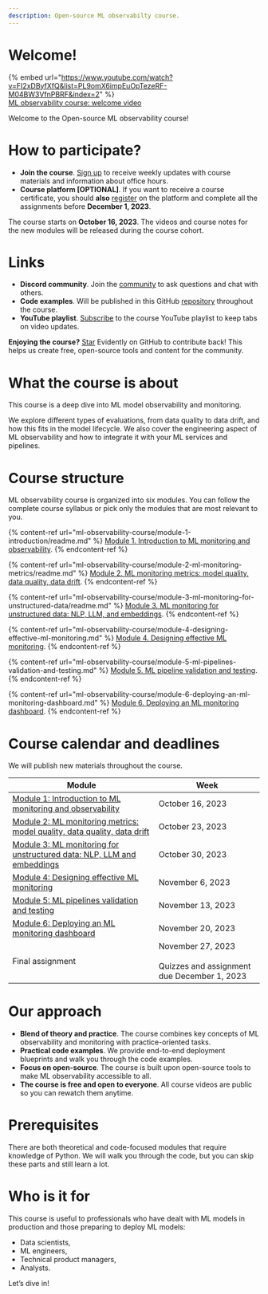 ```yaml
---
description: Open-source ML observabilty course.
---
```


# Welcome!

{% embed url="https://www.youtube.com/watch?v=FI2xDByfXfQ&list=PL9omX6impEuOpTezeRF-M04BW3VfnPBRF&index=2" %} \
[ML observability course: welcome video](https://www.youtube.com/watch?v=FI2xDByfXfQ&list=PL9omX6impEuOpTezeRF-M04BW3VfnPBRF&index=2)

Welcome to the Open-source ML observability course!

# How to participate?
* **Join the course**. [Sign up](https://www.evidentlyai.com/ml-observability-course) to receive weekly updates with course materials and information about office hours.
* **Course platform [OPTIONAL]**. If you want to receive a course certificate, you should **also** [register](https://evidentlyai.thinkific.com/courses/ml-observability-course) on the platform and complete all the assignments before **December 1, 2023**.

The course starts on **October 16, 2023**. The videos and course notes for the new modules will be released during the course cohort. 

# Links

* **Discord community**. Join the [community](https://discord.gg/PyAJuUD5mB) to ask questions and chat with others.
* **Code examples**. Will be published in this GitHub [repository](https://github.com/evidentlyai/ml_observability_course) throughout the course.
* **YouTube playlist**. [Subscribe](https://www.youtube.com/playlist?list=PL9omX6impEuOpTezeRF-M04BW3VfnPBRF) to the course YouTube playlist to keep tabs on video updates.

**Enjoying the course?** [Star](https://github.com/evidentlyai/evidently) Evidently on GitHub to contribute back! This helps us create free, open-source tools and content for the community.

# What the course is about
This course is a deep dive into ML model observability and monitoring. 

We explore different types of evaluations, from data quality to data drift, and how this fits in the model lifecycle. We also cover the engineering aspect of ML observability and how to integrate it with your ML services and pipelines.

# Course structure
ML observability course is organized into six modules. You can follow the complete course syllabus or pick only the modules that are most relevant to you.

{% content-ref url="ml-observability-course/module-1-introduction/readme.md" %}
[Module 1. Introduction to ML monitoring and observability](ml-observability-course/module-1-introduction/readme.md). 
{% endcontent-ref %}

{% content-ref url="ml-observability-course/module-2-ml-monitoring-metrics/readme.md" %}
[Module 2. ML monitoring metrics: model quality, data quality, data drift](ml-observability-course/module-2-ml-monitoring-metrics/readme.md). 
{% endcontent-ref %}

{% content-ref url="ml-observability-course/module-3-ml-monitoring-for-unstructured-data/readme.md" %}
[Module 3. ML monitoring for unstructured data: NLP, LLM, and embeddings](ml-observability-course/module-3-ml-monitoring-for-unstructured-data/readme.md). 
{% endcontent-ref %}

{% content-ref url="ml-observability-course/module-4-designing-effective-ml-monitoring.md" %}
[Module 4. Designing effective ML monitoring](ml-observability-course/module-4-designing-effective-ml-monitoring/readme.md). 
{% endcontent-ref %}

{% content-ref url="ml-observability-course/module-5-ml-pipelines-validation-and-testing.md" %}
[Module 5. ML pipeline validation and testing](ml-observability-course/module-5-ml-pipelines-validation-and-testing.md). 
{% endcontent-ref %}

{% content-ref url="ml-observability-course/module-6-deploying-an-ml-monitoring-dashboard.md" %}
[Module 6. Deploying an ML monitoring dashboard](ml-observability-course/module-6-deploying-an-ml-monitoring-dashboard.md). 
{% endcontent-ref %}

# Course calendar and deadlines

We will publish new materials throughout the course. 

| Module                                                                   | Week                                                          |
|--------------------------------------------------------------------------|---------------------------------------------------------------|
| [Module 1: Introduction to ML monitoring and observability](https://learn.evidentlyai.com/ml-observability-course/module-1-introduction)                | October 16, 2023                                              |
| [Module 2: ML monitoring metrics: model quality, data quality, data drift](https://learn.evidentlyai.com/ml-observability-course/module-2-ml-monitoring-metrics) | October 23, 2023                                              |
| [Module 3: ML monitoring for unstructured data: NLP, LLM and embeddings](https://learn.evidentlyai.com/ml-observability-course/module-3-ml-monitoring-for-unstructured-data)   | October 30, 2023                                              |
| [Module 4: Designing effective ML monitoring](https://learn.evidentlyai.com/ml-observability-course/module-4-designing-effective-ml-monitoring)                              | November 6, 2023                                              |
| [Module 5: ML pipelines validation and testing](https://learn.evidentlyai.com/ml-observability-course/module-5-ml-pipelines-validation-and-testing)                            | November 13, 2023                                             |
| [Module 6: Deploying an ML monitoring dashboard](https://learn.evidentlyai.com/ml-observability-course/module-6-deploying-an-ml-monitoring-dashboard)                           | November 20, 2023                                             |
| Final assignment                                                         | November 27, 2023 <br><br> Quizzes and assignment due December 1, 2023 |

# Our approach
* **Blend of theory and practice**. The course combines key concepts of ML observability and monitoring with practice-oriented tasks.
* **Practical code examples**. We provide end-to-end deployment blueprints and walk you through the code examples.
* **Focus on open-source**. The course is built upon open-source tools to make ML observability accessible to all.
* **The course is free and open to everyone**. All course videos are public so you can rewatch them anytime.

# Prerequisites
There are both theoretical and code-focused modules that require knowledge of Python. We will walk you through the code, but you can skip these parts and still learn a lot.

# Who is it for
This course is useful to professionals who have dealt with ML models in production and those preparing to deploy ML models:
* Data scientists,
* ML engineers,
* Technical product managers,
* Analysts.

Let’s dive in!
